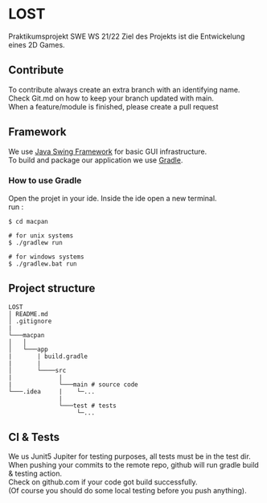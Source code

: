 # LOST
Praktikumsprojekt SWE WS 21/22
Ziel des Projekts ist die Entwickelung eines 2D Games.

## Contribute
To contribute always create an extra branch with an identifying name.  
Check Git.md on how to keep your branch updated with main.  
When a feature/module is finished, please create a pull request

## Framework
We use [Java Swing Framework](https://docs.oracle.com/javase/tutorial/uiswing/) for basic GUI infrastructure.  
To build and package our application we use [Gradle](https://gradle.org/).

### How to use Gradle
Open the projet in your ide. Inside the ide open a new terminal.  
run : 
```
$ cd macpan

# for unix systems
$ ./gradlew run

# for windows systems
$ ./gradlew.bat run
```

## Project structure

```
LOST
│ README.md
│ .gitignore
|      
└───macpan
│   │   
│   └───app
|       | build.gradle
|       |
│       └────src
|             |
|             └───main # source code   
└───.idea     |    └─...
              |
              └───test # tests
                   └─...
```

## CI & Tests
We us Junit5 Jupiter for testing purposes,
all tests must be in the test dir.  
When pushing your commits to the remote repo,
github will run gradle build & testing action.  
Check on github.com if your code got build successfully.  
(Of course you should do some local testing before you push anything).
